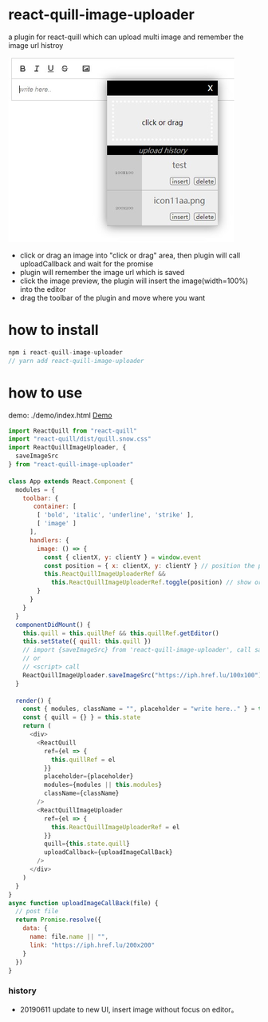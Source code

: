 # react-quill-image-uploader

a plugin for react-quill which can upload multi image and remember the image url histroy

![screenshot](./screenshot.jpg)

- click or drag an image into "click or drag" area, then plugin will call uploadCallback and wait for the promise
- plugin will remember the image url which is saved
- click the image preview, the plugin will insert the image(width=100%) into the editor
- drag the toolbar of the plugin and move where you want

# how to install

```javascript
npm i react-quill-image-uploader
// yarn add react-quill-image-uploader
```

# how to use

demo: ./demo/index.html [Demo](./demo/index.html "Demo")

```javascript
import ReactQuill from "react-quill"
import "react-quill/dist/quill.snow.css"
import ReactQuillImageUploader, {
  saveImageSrc
} from "react-quill-image-uploader"

class App extends React.Component {
  modules = {
    toolbar: {
       container: [
        [ 'bold', 'italic', 'underline', 'strike' ],
        [ 'image' ]
      ],
      handlers: {
        image: () => {
          const { clientX, y: clientY } = window.event
          const position = { x: clientX, y: clientY } // position the plugin to show
          this.ReactQuillImageUploaderRef &&
            this.ReactQuillImageUploaderRef.toggle(position) // show or hide the plugin
        }
      }
    }
  }
  componentDidMount() {
    this.quill = this.quillRef && this.quillRef.getEditor()
    this.setState({ quill: this.quill })
    // import {saveImageSrc} from 'react-quill-image-uploader', call saveImageSrc('https://iph.href.lu/100x100')
    // or
    // <script> call
    ReactQuillImageUploader.saveImageSrc("https://iph.href.lu/100x100") // save image url to plugin history manually
  }

  render() {
    const { modules, className = "", placeholder = "write here.." } = this.props
    const { quill = {} } = this.state
    return (
      <div>
        <ReactQuill
          ref={el => {
            this.quillRef = el
          }}
          placeholder={placeholder}
          modules={modules || this.modules}
          className={className}
        />
        <ReactQuillImageUploader
          ref={el => {
            this.ReactQuillImageUploaderRef = el
          }}
          quill={this.state.quill}
          uploadCallback={uploadImageCallBack}
        />
      </div>
    )
  }
}
async function uploadImageCallBack(file) {
  // post file
  return Promise.resolve({
    data: {
      name: file.name || "",
      link: "https://iph.href.lu/200x200"
    }
  })
}
```

### history

- 20190611 update to new UI, insert image without focus on editor。
